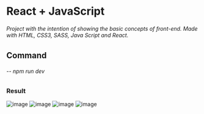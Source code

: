 # React + JavaScript

###### Project with the intention of showing the basic concepts of front-end. Made with HTML, CSS3, SASS, Java Script and React.

## Command

###### -- npm run dev

### Result

![image](https://github.com/AmandaDev25/Front-end-basics/assets/138495890/251f3178-2a61-45ee-b506-cdf7646c2fcc)
![image](https://github.com/AmandaDev25/Front-end-basics/assets/138495890/978b17c1-658e-4bdc-b007-a0cb3d6f113f)
![image](https://github.com/AmandaDev25/Front-end-basics/assets/138495890/e1c2c822-4f14-4e11-bc0f-5c230b4de1d7)
![image](https://github.com/AmandaDev25/Front-end-basics/assets/138495890/c663a5e8-d3eb-40b2-b760-a589eaff11a0)





